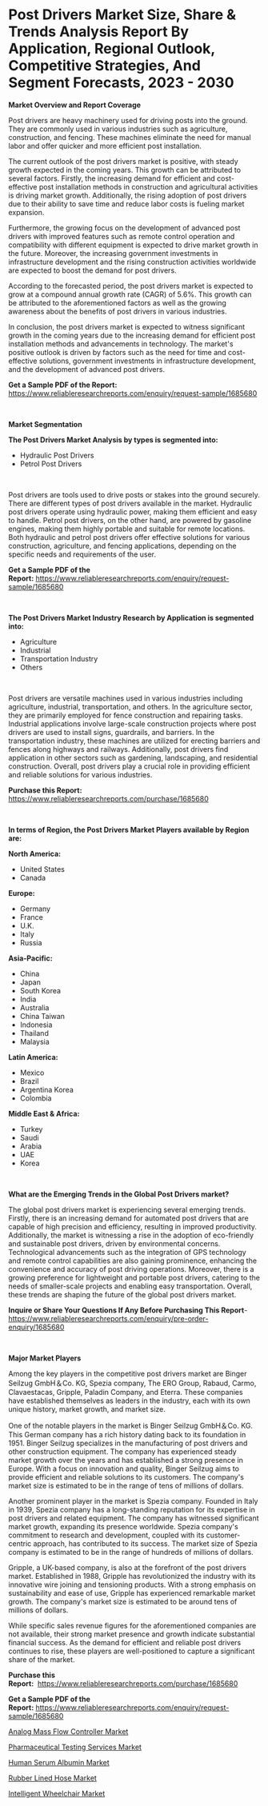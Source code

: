 <p><h1>Post Drivers Market Size, Share & Trends Analysis Report By Application, Regional Outlook, Competitive Strategies, And Segment Forecasts, 2023 - 2030</h1></p><p><strong>Market Overview and Report Coverage</strong></p>
<p><p>Post drivers are heavy machinery used for driving posts into the ground. They are commonly used in various industries such as agriculture, construction, and fencing. These machines eliminate the need for manual labor and offer quicker and more efficient post installation.</p><p>The current outlook of the post drivers market is positive, with steady growth expected in the coming years. This growth can be attributed to several factors. Firstly, the increasing demand for efficient and cost-effective post installation methods in construction and agricultural activities is driving market growth. Additionally, the rising adoption of post drivers due to their ability to save time and reduce labor costs is fueling market expansion.</p><p>Furthermore, the growing focus on the development of advanced post drivers with improved features such as remote control operation and compatibility with different equipment is expected to drive market growth in the future. Moreover, the increasing government investments in infrastructure development and the rising construction activities worldwide are expected to boost the demand for post drivers.</p><p>According to the forecasted period, the post drivers market is expected to grow at a compound annual growth rate (CAGR) of 5.6%. This growth can be attributed to the aforementioned factors as well as the growing awareness about the benefits of post drivers in various industries.</p><p>In conclusion, the post drivers market is expected to witness significant growth in the coming years due to the increasing demand for efficient post installation methods and advancements in technology. The market's positive outlook is driven by factors such as the need for time and cost-effective solutions, government investments in infrastructure development, and the development of advanced post drivers.</p></p>
<p><strong>Get a Sample PDF of the Report:</strong> <a href="https://www.reliableresearchreports.com/enquiry/request-sample/1685680">https://www.reliableresearchreports.com/enquiry/request-sample/1685680</a></p>
<p>&nbsp;</p>
<p><strong>Market Segmentation</strong></p>
<p><strong>The Post Drivers Market Analysis by types is segmented into:</strong></p>
<p><ul><li>Hydraulic Post Drivers</li><li>Petrol Post Drivers</li></ul></p>
<p>&nbsp;</p>
<p><p>Post drivers are tools used to drive posts or stakes into the ground securely. There are different types of post drivers available in the market. Hydraulic post drivers operate using hydraulic power, making them efficient and easy to handle. Petrol post drivers, on the other hand, are powered by gasoline engines, making them highly portable and suitable for remote locations. Both hydraulic and petrol post drivers offer effective solutions for various construction, agriculture, and fencing applications, depending on the specific needs and requirements of the user.</p></p>
<p><strong>Get a Sample PDF of the Report:</strong>&nbsp;<a href="https://www.reliableresearchreports.com/enquiry/request-sample/1685680">https://www.reliableresearchreports.com/enquiry/request-sample/1685680</a></p>
<p>&nbsp;</p>
<p><strong>The Post Drivers Market Industry Research by Application is segmented into:</strong></p>
<p><ul><li>Agriculture</li><li>Industrial</li><li>Transportation Industry</li><li>Others</li></ul></p>
<p>&nbsp;</p>
<p><p>Post drivers are versatile machines used in various industries including agriculture, industrial, transportation, and others. In the agriculture sector, they are primarily employed for fence construction and repairing tasks. Industrial applications involve large-scale construction projects where post drivers are used to install signs, guardrails, and barriers. In the transportation industry, these machines are utilized for erecting barriers and fences along highways and railways. Additionally, post drivers find application in other sectors such as gardening, landscaping, and residential construction. Overall, post drivers play a crucial role in providing efficient and reliable solutions for various industries.</p></p>
<p><strong>Purchase this Report:</strong>&nbsp; <a href="https://www.reliableresearchreports.com/purchase/1685680">https://www.reliableresearchreports.com/purchase/1685680</a></p>
<p>&nbsp;</p>
<p><strong>In terms of Region, the Post Drivers Market Players available by Region are:</strong></p>
<p>
    <p> <strong> North America: </strong>
        <ul>
            <li>United States</li>
            <li>Canada</li>
        </ul>
        </p> 
    <p> <strong> Europe: </strong>
        <ul>
            <li>Germany</li>
            <li>France</li>
            <li>U.K.</li>
            <li>Italy</li>
            <li>Russia</li>
        </ul>
        </p> 
    <p> <strong> Asia-Pacific: </strong>
        <ul>
            <li>China</li>
            <li>Japan</li>
            <li>South Korea</li>
            <li>India</li>
            <li>Australia</li>
            <li>China Taiwan</li>
            <li>Indonesia</li>
            <li>Thailand</li>
            <li>Malaysia</li>
        </ul>
        </p> 
    <p> <strong> Latin America: </strong>
        <ul>
            <li>Mexico</li>
            <li>Brazil</li>
            <li>Argentina Korea</li>
            <li>Colombia</li>
        </ul>
        </p> 
    <p> <strong> Middle East & Africa: </strong>
        <ul>
            <li>Turkey</li>
            <li>Saudi</li>
            <li>Arabia</li>
            <li>UAE</li>
            <li>Korea</li>
        </ul>
    </p>
    </p>
<p>&nbsp;</p>
<p><strong>What are the Emerging Trends in the Global Post Drivers market?</strong></p>
<p><p>The global post drivers market is experiencing several emerging trends. Firstly, there is an increasing demand for automated post drivers that are capable of high precision and efficiency, resulting in improved productivity. Additionally, the market is witnessing a rise in the adoption of eco-friendly and sustainable post drivers, driven by environmental concerns. Technological advancements such as the integration of GPS technology and remote control capabilities are also gaining prominence, enhancing the convenience and accuracy of post driving operations. Moreover, there is a growing preference for lightweight and portable post drivers, catering to the needs of smaller-scale projects and enabling easy transportation. Overall, these trends are shaping the future of the global post drivers market.</p></p>
<p><strong>Inquire or Share Your Questions If Any Before Purchasing This Report</strong>- <a href="https://www.reliableresearchreports.com/enquiry/pre-order-enquiry/1685680">https://www.reliableresearchreports.com/enquiry/pre-order-enquiry/1685680</a></p>
<p>&nbsp;</p>
<p><strong>Major Market Players</strong></p>
<p><p>Among the key players in the competitive post drivers market are Binger Seilzug GmbH＆Co. KG, Spezia company, The ERO Group, Rabaud, Carmo, Clavaestacas, Gripple, Paladin Company, and Eterra. These companies have established themselves as leaders in the industry, each with its own unique history, market growth, and market size.</p><p>One of the notable players in the market is Binger Seilzug GmbH＆Co. KG. This German company has a rich history dating back to its foundation in 1951. Binger Seilzug specializes in the manufacturing of post drivers and other construction equipment. The company has experienced steady market growth over the years and has established a strong presence in Europe. With a focus on innovation and quality, Binger Seilzug aims to provide efficient and reliable solutions to its customers. The company's market size is estimated to be in the range of tens of millions of dollars.</p><p>Another prominent player in the market is Spezia company. Founded in Italy in 1939, Spezia company has a long-standing reputation for its expertise in post drivers and related equipment. The company has witnessed significant market growth, expanding its presence worldwide. Spezia company's commitment to research and development, coupled with its customer-centric approach, has contributed to its success. The market size of Spezia company is estimated to be in the range of hundreds of millions of dollars.</p><p>Gripple, a UK-based company, is also at the forefront of the post drivers market. Established in 1988, Gripple has revolutionized the industry with its innovative wire joining and tensioning products. With a strong emphasis on sustainability and ease of use, Gripple has experienced remarkable market growth. The company's market size is estimated to be around tens of millions of dollars.</p><p>While specific sales revenue figures for the aforementioned companies are not available, their strong market presence and growth indicate substantial financial success. As the demand for efficient and reliable post drivers continues to rise, these players are well-positioned to capture a significant share of the market.</p></p>
<p><strong>Purchase this Report:</strong>&nbsp;&nbsp;<a href="https://www.reliableresearchreports.com/purchase/1685680">https://www.reliableresearchreports.com/purchase/1685680</a></p>
<p></p>
<p><strong>Get a Sample PDF of the Report:</strong>&nbsp;<a href="https://www.reliableresearchreports.com/enquiry/request-sample/1685680">https://www.reliableresearchreports.com/enquiry/request-sample/1685680</a></p>
<p><p><a href="https://github.com/abbypearson7765/Market-Research-Report-List-1/blob/main/analog-mass-flow-controller-market.md">Analog Mass Flow Controller Market</a></p><p><a href="https://www.linkedin.com/pulse/pharmaceutical-testing-services-market-insights-players-5elfe/">Pharmaceutical Testing Services Market</a></p><p><a href="https://www.linkedin.com/pulse/human-serum-albumin-market-size-growth-forecast-from-od3ze/">Human Serum Albumin Market</a></p><p><a href="https://github.com/grishafomin4852/Market-Research-Report-List-1/blob/main/rubber-lined-hose-market.md">Rubber Lined Hose Market</a></p><p><a href="https://medium.com/@audieyost1952/intelligent-wheelchair-market-size-cagr-trends-2024-2030-d11f51930ab5">Intelligent Wheelchair Market</a></p></p>